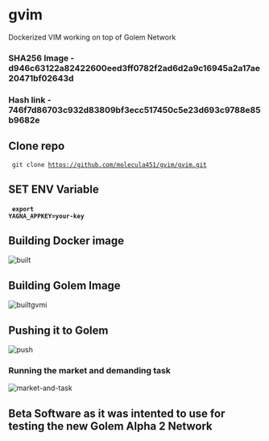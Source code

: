 # gvim
Dockerized VIM working on top of Golem Network

### SHA256 Image - d946c63122a82422600eed3ff0782f2ad6d2a9c16945a2a17ae20471bf02643d
### Hash link - 746f7d86703c932d83809bf3ecc517450c5e23d693c9788e85b9682e

## Clone repo
<code> git clone https://github.com/molecula451/gvim/gvim.git </code>

## SET ENV Variable

#### <code> export YAGNA_APPKEY=your-key </code>

## Building Docker image

![built](https://user-images.githubusercontent.com/41552663/96406331-361fcc00-11ad-11eb-9472-2fb22f7c31f5.gif)

## Building Golem Image

![builtgvmi](https://user-images.githubusercontent.com/41552663/96406427-7121ff80-11ad-11eb-96ca-413d47481f4c.gif)

## Pushing it to Golem

![push](https://user-images.githubusercontent.com/41552663/96406578-b5ad9b00-11ad-11eb-9460-c42bcefe87ad.gif)

### Running the market and demanding task

![market-and-task](https://user-images.githubusercontent.com/41552663/96406705-002f1780-11ae-11eb-8c30-126084d30030.gif)

## Beta Software as it was intented to use for testing the new Golem Alpha 2 Network
